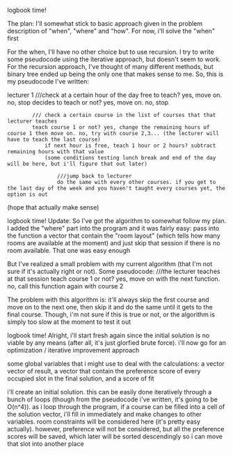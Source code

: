 logbook time!

The plan:
I'll somewhat stick to basic approach given in the problem description of "when", "where" and "how". For now, i'll solve the "when" first

For the when, I'll have no other choice but to use recursion. I try to write some pseudocode using the iterative approach, but doesn't seem to work. For the recursion approach, I've thought of many different methods, but binary tree ended up being the only one that makes sense to me. So, this is my pseudocode I've written:

lecturer 1
	///check at a certain hour of the day
	free to teach? yes, move on. no, stop
		decides to teach or not? yes, move on. no, stop

			/// check a certain course in the list of courses that that lecturer teaches
			teach course 1 or not? yes, change the remaining hours of course 1 then move on. no, try with course 2,3... (the lecturer will have to teach the last course)
				if next hour is free, teach 1 hour or 2 hours? subtract remaining hours with that value
				(some conditions testing lunch break and end of the day will be here, but i'll figure that out later)

					///jump back to lecturer
					do the same with every other courses. if you get to the last day of the week and you haven't taught every courses yet, the option is out

(hope that actually make sense)




logbook time!
Update: So I've got the algorithm to somewhat follow my plan. I added the "where" part into the program and it was fairly easy: pass into the function a vector that contain the "room layout" (which tells how many rooms are available at the moment) and just skip that session if there is no room available. That one was easy enough

But I've realized a small problem with my current algorithm (that I'm not sure if it's actually right or not). Some pseudocode:
///the lecturer teaches at that session
	teach course 1 or not? yes, move on with the next function. no, call this function again with course 2

The problem with this algorithm is: it'll always skip the first course and move on to the next one, then skip it and do the same until it gets to the final course. Though, i'm not sure if this is true or not, or the algorithm is simply too slow at the moment to test it out






logbook time!
Alright, i'll start fresh again since the initial solution is no viable by any means (after all, it's just glorfied brute force). i'll now go for an optimization / iterative improvement approach

some global variables that i might use to deal with the calculations: a vector vector of result, a vector that contain the preference score of every occupied slot in the final solution, and a score of fit

i'll create an initial solution. this can be easily done iteratively through a bunch of loops (though from the pseudocode i've written, it's going to be O(n^4)). as i loop through the program, if a course can be filled into a cell of the solution vector, i'll fill in immediately and make changes to other variables. room constraints will be considered here (it's pretty easy actually). however, preference will not be considered, but all the preference scores will be saved, which later will be sorted descendingly so i can move that slot into another place